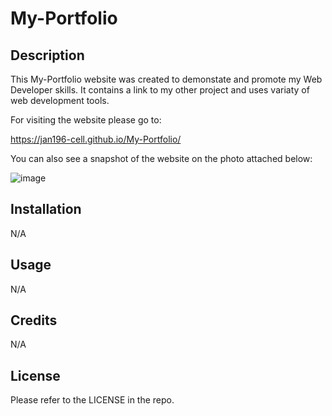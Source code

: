 # My-Portfolio

## Description

This My-Portfolio website was created to demonstate and promote my Web Developer skills. It contains a link to my other project and uses variaty of web development tools.  

For visiting the website please go to: 

https://jan196-cell.github.io/My-Portfolio/

You can also see a snapshot of the website on the photo attached below:

![image](https://github.com/Jan196-cell/My-Portfolio/assets/127429313/d90028ec-09d9-4503-8be9-2dd020c0b364)

## Installation

N/A

## Usage

N/A

## Credits

N/A

## License

Please refer to the LICENSE in the repo.
